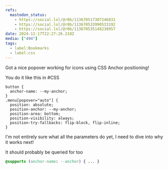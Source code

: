 ```yaml
---
refs:
  mastodon_status:
    - https://social.lol/@r0b/113670517307246831
    - https://social.lol/@r0b/113670533990533192
    - https://social.lol/@r0b/113670535148238957
date: 2024-12-17T22:27:26.218Z
media: ["494"]
tags:
  - label:Bookmarks
  - label:css
---
```


Got a nice popover working for icons using CSS Anchor positioning!

You do it like this in #CSS

```
button {
  anchor-name: --my-anchor;
}
.menu[popover="auto"] {
  position: absolute;
  position-anchor: --my-anchor;
  position-area: bottom;
  position-visibility: always;
  position-try-fallbacks: flip-block, flip-inline;
}
```

I'm not entirely sure what all the parameters do yet, I need to dive into why it works next!

It should probably be queried for too

```css
@supports (anchor-name: --anchor) { ... }
```
